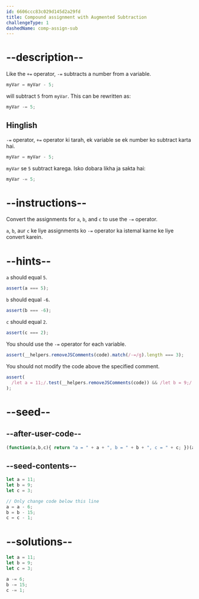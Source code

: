 ```yaml
---
id: 6606ccc83c029d145d2a29fd
title: Compound assignment with Augmented Subtraction
challengeType: 1
dashedName: comp-assign-sub
---
```


# --description--

Like the `+=` operator, `-=` subtracts a number from a variable.

```js
myVar = myVar - 5;
```

will subtract `5` from `myVar`. This can be rewritten as:

```js
myVar -= 5;
```

<h2>Hinglish</h2>

`-=` operator, `+=` operator ki tarah, ek variable se ek number ko subtract karta hai.

```js
myVar = myVar - 5;
```

`myVar` se `5` subtract karega. Isko dobara likha ja sakta hai:

```js
myVar -= 5;
```

# --instructions--

Convert the assignments for `a`, `b`, and `c` to use the `-=` operator.

`a`, `b`, aur `c` ke liye assignments ko `-=` operator ka istemal karne ke liye convert karein.

# --hints--

`a` should equal `5`.

```js
assert(a === 5);
```

`b` should equal `-6`.

```js
assert(b === -6);
```

`c` should equal `2`.

```js
assert(c === 2);
```

You should use the `-=` operator for each variable.

```js
assert(__helpers.removeJSComments(code).match(/-=/g).length === 3);
```

You should not modify the code above the specified comment.

```js
assert(
  /let a = 11;/.test(__helpers.removeJSComments(code)) && /let b = 9;/.test(__helpers.removeJSComments(code)) && /let c = 3;/.test(__helpers.removeJSComments(code))
);
```

# --seed--

## --after-user-code--

```js
(function(a,b,c){ return "a = " + a + ", b = " + b + ", c = " + c; })(a,b,c);
```

## --seed-contents--

```js
let a = 11;
let b = 9;
let c = 3;

// Only change code below this line
a = a - 6;
b = b - 15;
c = c - 1;
```

# --solutions--

```js
let a = 11;
let b = 9;
let c = 3;

a -= 6;
b -= 15;
c -= 1;
```
